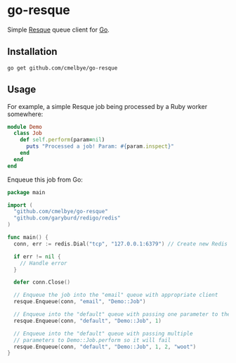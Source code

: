 # go-resque

Simple [Resque](https://github.com/defunkt/resque) queue client for [Go](http://golang.org).

## Installation

```
go get github.com/cmelbye/go-resque
```

## Usage

For example, a simple Resque job being processed by a Ruby worker somewhere:

```ruby
module Demo
  class Job
    def self.perform(param=nil)
      puts "Processed a job! Param: #{param.inspect}"
    end
  end
end
```

Enqueue this job from Go:

```go
package main

import (
  "github.com/cmelbye/go-resque"
  "github.com/garyburd/redigo/redis"
)

func main() {
  conn, err := redis.Dial("tcp", "127.0.0.1:6379") // Create new Redis client to use for enqueuing

  if err != nil {
    // Handle error
  }

  defer conn.Close()

  // Enqueue the job into the "email" queue with appropriate client
  resque.Enqueue(conn, "email", "Demo::Job")

  // Enqueue into the "default" queue with passing one parameter to the Demo::Job.perform
  resque.Enqueue(conn, "default", "Demo::Job", 1)

  // Enqueue into the "default" queue with passing multiple
  // parameters to Demo::Job.perform so it will fail
  resque.Enqueue(conn, "default", "Demo::Job", 1, 2, "woot")
}
```

